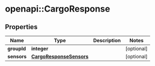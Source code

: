 # openapi::CargoResponse

## Properties
Name | Type | Description | Notes
------------ | ------------- | ------------- | -------------
**groupId** | **integer** |  | [optional] 
**sensors** | [**CargoResponseSensors**](CargoResponse_sensors.md) |  | [optional] 


